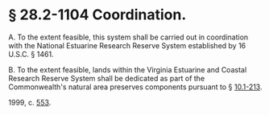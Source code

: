 # § 28.2-1104 Coordination.

<p>A. To the extent feasible, this system shall be carried out in coordination with the National Estuarine Research Reserve System established by 16 U.S.C. § 1461.</p><p>B. To the extent feasible, lands within the Virginia Estuarine and Coastal Research Reserve System shall be dedicated as part of the Commonwealth's natural area preserves components pursuant to § <a href='http://law.lis.virginia.gov/vacode/10.1-213/'>10.1-213</a>.</p><p>1999, c. <a href='http://lis.virginia.gov/cgi-bin/legp604.exe?991+ful+CHAP0553'>553</a>.</p>